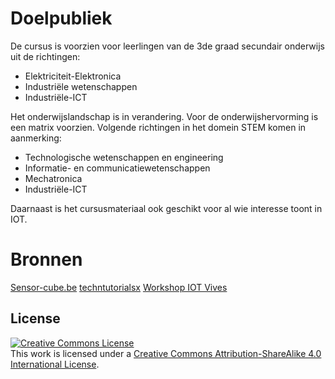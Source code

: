 # Doelpubliek

De cursus is voorzien voor leerlingen van de 3de graad secundair onderwijs uit de richtingen:
* Elektriciteit-Elektronica
* Industriële wetenschappen
* Industriële-ICT

Het onderwijslandschap is in verandering. Voor de onderwijshervorming is een matrix voorzien. 
Volgende richtingen in het domein STEM komen in aanmerking:
* Technologische wetenschappen en engineering
* Informatie- en communicatiewetenschappen
* Mechatronica
* Industriële-ICT

Daarnaast is het cursusmateriaal ook geschikt voor al wie interesse toont in IOT.

# Bronnen

[Sensor-cube.be](https://www.sensor-cube.be/iot/)
[techntutorialsx](https://techtutorialsx.com/)
[Workshop IOT Vives](https://workshop-iot-programming.devbit.be/)


## License

<a rel="license" href="http://creativecommons.org/licenses/by-sa/4.0/"><img alt="Creative Commons License" style="border-width:0" src="https://i.creativecommons.org/l/by-sa/4.0/88x31.png" /></a><br />This work is licensed under a <a rel="license" href="http://creativecommons.org/licenses/by-sa/4.0/">Creative Commons Attribution-ShareAlike 4.0 International License</a>.

```
